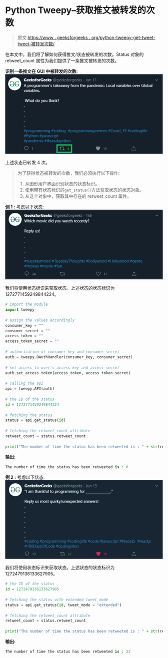 # Python Tweepy–获取推文被转发的次数

> 原文:[https://www . geeksforgeeks . org/python-tweepy-get-tweet-tweet-被转发次数/](https://www.geeksforgeeks.org/python-tweepy-getting-the-number-of-times-a-tweet-has-been-retweeted/)

在本文中，我们将了解如何获得推文/状态被转发的次数。Status 对象的 retweet_count 属性为我们提供了一条推文被转发的次数。

**识别一条推文在 GUI 中被转发的次数:**
![](img/094f97f09bd7977ab259c30827849ac9.png)

上述状态已转发 4 次。

> 为了获得状态被转发的次数，我们必须执行以下操作:
> 
> 1.  从图形用户界面识别状态的状态标识。
> 2.  使用带有状态标识的`get_status()`方法获取状态的状态对象。
> 3.  从这个对象中，获取其中存在的 retweet_count 属性。

**例 1 :** 考虑以下状态:
![](img/b66484537992670523a54c9ba241fbc4.png)

我们将使用状态标识来获取状态。上述状态的状态标识为 1272771459249844224。

```py
# import the module
import tweepy

# assign the values accordingly
consumer_key = ""
consumer_secret = ""
access_token = ""
access_token_secret = ""

# authorization of consumer key and consumer secret
auth = tweepy.OAuthHandler(consumer_key, consumer_secret)

# set access to user's access key and access secret 
auth.set_access_token(access_token, access_token_secret)

# calling the api 
api = tweepy.API(auth)

# the ID of the status
id = 1272771459249844224

# fetching the status
status = api.get_status(id)

# fetching the retweet_count attribute
retweet_count = status.retweet_count 

print("The number of time the status has been retweeted is : " + str(retweet_count))
```

**输出:**

```py
The number of time the status has been retweeted is : 0

```

**例 2 :** 考虑以下状态:
![](img/2893ea6f1652da3e4645b0bed573f047.png)

我们将使用状态标识来获取状态。上述状态的状态标识为 1272479136133627905。

```py
# the ID of the status
id = 1272479136133627905

# fetching the status with extended tweet_mode
status = api.get_status(id, tweet_mode = "extended")

# fetching the retweet_count attribute
retweet_count = status.retweet_count 

print("The number of time the status has been retweeted is : " + str(retweet_count))
```

**输出:**

```py
The number of time the status has been retweeted is : 22

```
